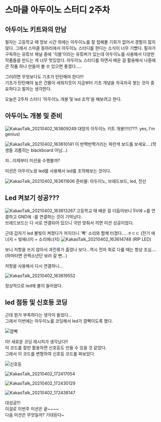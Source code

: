스마클 아두이노 스터디 2주차
===========
아두이노 키트와의 만남
------------

필자는 고등학교 때 정보 시간 외에는 아두이노를 잘 접해볼 기회가 없어서
경험이 많지 않다.         그래서 스마클 동아리에서 아두이노 스터디를 한다는 소식이 너무 기뻤다.
필자가 구독하는 유튜브 채널 중에 '긱블'이라는 유튜버가 있는데 아두이노를 사용해서 다양한
작품들을 만드는 게 너무 멋있었다. 아두이노 스터디를 하면서 배운 걸 활용해서 나중에 큰 작품 
하나 만들어 볼 수 있으면 좋겠다.....

그러려면 무엇보다도 기초가 탄탄해야 한다!!!         
기초가 탄탄해야 높은 건물이 세워지듯이 지금부터 기초 개념을 차곡차곡
쌓는 것이 중요하다고 필자는 생각한다.
         
오늘은 2주차 스터디 '아두이노 개봉 및 led 조작'을 해보려고 한다.

아두이노 개봉 및 준비
-------
![KakaoTalk_20210402_163609249](https://user-images.githubusercontent.com/81175672/113394562-6cf04400-93d3-11eb-9e76-80a44c84c914.jpg)
대망의 아두이노 키트 개봉!!!!(???: yes, I'm genius)

![KakaoTalk_20210402_163610141](https://user-images.githubusercontent.com/81175672/113394819-e25c1480-93d3-11eb-8de4-d81d7120d8ea.jpg)
이 반짝반짝거리는 파란색 보드를 보세요....(학생들 괴롭히는 blackboard 아님...)

자...이제부터 미션을 수행볼까?

미션은 아두이노랑 led를 사용해서 led를 조작해보는 것이다.

![KakaoTalk_20210402_163611606](https://user-images.githubusercontent.com/81175672/113395134-5991a880-93d4-11eb-87f6-a26e3a04b345.jpg)
준비물: 아두이노, 브레드보드, led, 전선

Led 켜보기 성공???
--------

![KakaoTalk_20210402_163613267](https://user-images.githubusercontent.com/81175672/113395282-8d6cce00-93d4-11eb-9e55-c78fb6d651c0.jpg)
고등학교 때 배운 걸 더듬어보니 5V에 +를 연결하고 GND에 -를 연결하는 것이 기억났다.         
브레드보드는 다 서로 연결되어 있으니 극만 맞춰서 끼면 미션 성공이었다.


근데 갑자기 led 불빛이 켜졌다가 꺼지더니 '뽝' 소리와 함께 터졌다.....ㅎㄷㄷ          (전기 에너지 = 빛에너지 + 소리에너지)
![KakaoTalk_20210402_163614748](https://user-images.githubusercontent.com/81175672/113395716-3d423b80-93d5-11eb-938a-6eb0840a6fd0.jpg)
(RIP LED)

보니 저항을 쓰지 않아서 과전류가 흘렀나 보다...역시 전자 회로 다룰 때는 항상 조심....        (하마터면 관짝소년단 보러 갈 뻔...)

저항을 사용해서 다시 연결하니...

![KakaoTalk_20210402_163619552](https://user-images.githubusercontent.com/81175672/113395988-b477cf80-93d5-11eb-8706-3ef91453fc74.jpg)

정상적으로 led에 불이 들어왔다.

led 점등 및 신호등 코딩
------------
근데 뭔가 부족하다는 생각이 들었다...     
그래서 이번에는 아두이노를 코딩해서 led가 깜빡이도록 했다.

![깜빡](https://user-images.githubusercontent.com/81175672/113396590-b4c49a80-93d6-11eb-9819-fb6e1c2c1fd4.JPG)


아! 새로운 코딩 레시피가 생각났다!!       
이 코드를 잘만 활용하면 신호등도 만들 수 있을 것 같았다.   
그래서 이 코드를 변형하여 신호등 코드를 짜보았다.       

![신호등](https://user-images.githubusercontent.com/81175672/113396773-09681580-93d7-11eb-8ff9-3204b28b43aa.JPG)

![KakaoTalk_20210402_172417054](https://user-images.githubusercontent.com/81175672/113397755-8942af80-93d8-11eb-8f8a-acd704e678cd.jpg)


![KakaoTalk_20210402_172430129](https://user-images.githubusercontent.com/81175672/113397779-9069bd80-93d8-11eb-97a4-d0f10297b126.jpg)


![KakaoTalk_20210402_172438147](https://user-images.githubusercontent.com/81175672/113397821-9eb7d980-93d8-11eb-9356-d8919cb787e8.jpg)


대성공!!!        
이걸로 이번주 미션은 끝~~~~       
다음 미션은 무엇일까? 기대된다~      




